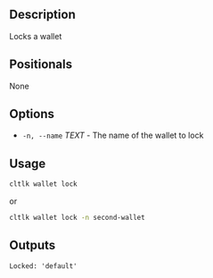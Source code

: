 ## Description

Locks a wallet

## Positionals
None

## Options
- `-n, --name` _TEXT_ - The name of the wallet to lock
## Usage


```sh
cltlk wallet lock
```
or
```sh
cltlk wallet lock -n second-wallet
```

## Outputs

```console
Locked: 'default'
```
